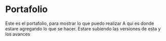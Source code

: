 # Portafolio
Este es el portafolio, para mostrar lo que puedo realizar
A qui es donde estare agregando lo que se hacer.
Estare subiendo las versiones de esta y los avances 
